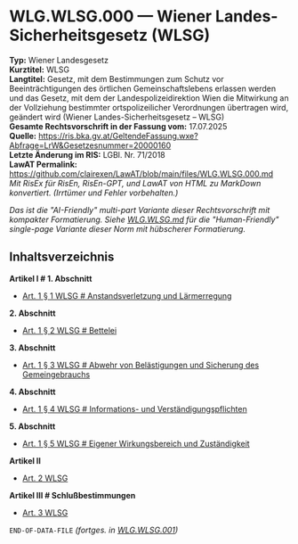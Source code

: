 # WLG.WLSG.000 — Wiener Landes-Sicherheitsgesetz (WLSG)
**Typ:** Wiener Landesgesetz  
**Kurztitel:** WLSG  
**Langtitel:** Gesetz, mit dem Bestimmungen zum Schutz vor Beeinträchtigungen des örtlichen Gemeinschaftslebens erlassen werden und das Gesetz, mit dem der Landespolizeidirektion Wien die Mitwirkung an der Vollziehung bestimmter ortspolizeilicher Verordnungen übertragen wird, geändert wird (Wiener Landes-Sicherheitsgesetz – WLSG)  
**Gesamte Rechtsvorschrift in der Fassung vom:** 17.07.2025  
**Quelle:** https://ris.bka.gv.at/GeltendeFassung.wxe?Abfrage=LrW&Gesetzesnummer=20000160  
**Letzte Änderung im RIS:** LGBl. Nr. 71/2018  
**LawAT Permalink:** https://github.com/clairexen/LawAT/blob/main/files/WLG.WLSG.000.md  
*Mit RisEx für RisEn, RisEn-GPT, und LawAT von HTML zu MarkDown konvertiert. (Irrtümer und Fehler vorbehalten.)*

*Das ist die "AI-Friendly" multi-part Variante dieser Rechtsvorschrift mit kompakter Formatierung. Siehe [WLG.WLSG.md](WLG.WLSG.md) für die "Human-Friendly" single-page Variante dieser Norm mit hübscherer Formatierung.*

## Inhaltsverzeichnis

**Artikel I # 1. Abschnitt**  
* [Art. 1 § 1 WLSG # Anstandsverletzung und Lärmerregung](WLG.WLSG.001.md#art-1--1-wlsg--anstandsverletzung-und-lärmerregung)

**2. Abschnitt**  
* [Art. 1 § 2 WLSG # Bettelei](WLG.WLSG.001.md#art-1--2-wlsg--bettelei)

**3. Abschnitt**  
* [Art. 1 § 3 WLSG # Abwehr von Belästigungen und Sicherung des Gemeingebrauchs](WLG.WLSG.001.md#art-1--3-wlsg--abwehr-von-belästigungen-und-sicherung-des-gemeingebrauchs)

**4. Abschnitt**  
* [Art. 1 § 4 WLSG # Informations- und Verständigungspflichten](WLG.WLSG.001.md#art-1--4-wlsg--informations--und-verständigungspflichten)

**5. Abschnitt**  
* [Art. 1 § 5 WLSG # Eigener Wirkungsbereich und Zuständigkeit](WLG.WLSG.001.md#art-1--5-wlsg--eigener-wirkungsbereich-und-zuständigkeit)

**Artikel II**  
* [Art. 2 WLSG](WLG.WLSG.001.md#art-2-wlsg)

**Artikel III # Schlußbestimmungen**  
* [Art. 3 WLSG](WLG.WLSG.001.md#art-3-wlsg)

`END-OF-DATA-FILE` *(fortges. in [WLG.WLSG.001](WLG.WLSG.001.md))*
